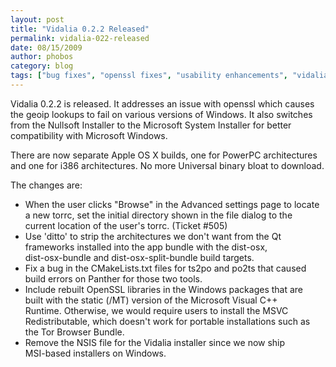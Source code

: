 ```yaml
---
layout: post
title: "Vidalia 0.2.2 Released"
permalink: vidalia-022-released
date: 08/15/2009
author: phobos
category: blog
tags: ["bug fixes", "openssl fixes", "usability enhancements", "vidalia releases"]
---
```


Vidalia 0.2.2 is released. It addresses an issue with openssl which causes the geoip lookups to fail on various versions of Windows. It also switches from the Nullsoft Installer to the Microsoft System Installer for better compatibility with Microsoft Windows.

There are now separate Apple OS X builds, one for PowerPC architectures and one for i386 architectures. No more Universal binary bloat to download.

The changes are:

- When the user clicks "Browse" in the Advanced settings page to locate  
 a new torrc, set the initial directory shown in the file dialog to the  
 current location of the user's torrc. (Ticket #505)
- Use 'ditto' to strip the architectures we don't want from the Qt  
 frameworks installed into the app bundle with the dist-osx,  
 dist-osx-bundle and dist-osx-split-bundle build targets.
- Fix a bug in the CMakeLists.txt files for ts2po and po2ts that caused  
 build errors on Panther for those two tools.
- Include rebuilt OpenSSL libraries in the Windows packages that are  
 built with the static (/MT) version of the Microsoft Visual C++  
 Runtime. Otherwise, we would require users to install the MSVC  
 Redistributable, which doesn't work for portable installations such as  
 the Tor Browser Bundle.
- Remove the NSIS file for the Vidalia installer since we now ship  
 MSI-based installers on Windows.

